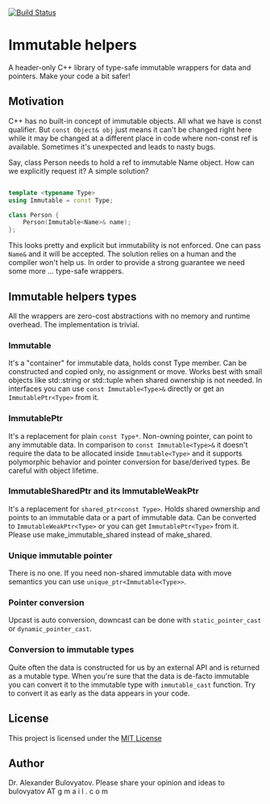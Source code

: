[![Build Status](https://travis-ci.com/mrshurik/immutable-helpers.svg?branch=master)](https://travis-ci.com/mrshurik/immutable-helpers)

# Immutable helpers

A header-only C++ library of type-safe immutable wrappers for data and pointers. Make your code a bit safer!

## Motivation

C++ has no built-in concept of immutable objects. All what we have is const qualifier. But ```const Object& obj``` just means it can't be changed right here while it may be changed at a different place in code where non-const ref is available. Sometimes it's unexpected and leads to nasty bugs.

Say, class Person needs to hold a ref to immutable Name object. How can we explicitly request it? A simple solution?

```C++

template <typename Type>
using Immutable = const Type;

class Person {
    Person(Immutable<Name>& name);
};
```

This looks pretty and explicit but immutability is not enforced. One can pass ```Name&``` and it will be accepted. The solution relies on a human and the compiler won't help us. In order to provide a strong guarantee we need some more ... type-safe wrappers.

## Immutable helpers types

All the wrappers are zero-cost abstractions with no memory and runtime overhead. The implementation is trivial.

### Immutable

It's a "container" for immutable data, holds const Type member. Can be constructed and copied only, no assignment or move. Works best with small objects like std::string or std::tuple when shared ownership is not needed. In interfaces you can use ```const Immutable<Type>&``` directly or get an ```ImmutablePtr<Type>``` from it.

### ImmutablePtr

It's a replacement for plain ```const Type*```. Non-owning pointer, can point to any immutable data. In comparison to ```const Immutable<Type>&``` it doesn't require the data to be allocated inside ```Immutable<Type>``` and it supports polymorphic behavior and pointer conversion for base/derived types. Be careful with object lifetime.

### ImmutableSharedPtr and its ImmutableWeakPtr

It's a replacement for ```shared_ptr<const Type>```. Holds shared ownership and points to an immutable data or a part of immutable data. Can be converted to ```ImmutableWeakPtr<Type>``` or you can get ```ImmutablePtr<Type>``` from it. Please use make_immutable_shared instead of make_shared.

### Unique immutable pointer

There is no one. If you need non-shared immutable data with move semantics you can use ```unique_ptr<Immutable<Type>>```.

### Pointer conversion

Upcast is auto conversion, downcast can be done with ```static_pointer_cast``` or ```dynamic_pointer_cast```.

### Conversion to immutable types

Quite often the data is constructed for us by an external API and is returned as a mutable type. When you're sure that the data is de-facto immutable you can convert it to the immutable type with ```immutable_cast``` function. Try to convert it as early as the data appears in your code.

## License

This project is licensed under the [MIT License](LICENSE.txt)

## Author

Dr. Alexander Bulovyatov. Please share your opinion and ideas to bulovyatov AT g m a i l . c o m
